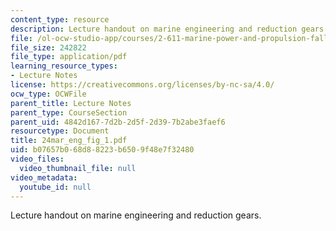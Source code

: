 ```yaml
---
content_type: resource
description: Lecture handout on marine engineering and reduction gears.
file: /ol-ocw-studio-app/courses/2-611-marine-power-and-propulsion-fall-2006/b07657b068d88223b6509f48e7f32480_24mar_eng_fig_1.pdf
file_size: 242822
file_type: application/pdf
learning_resource_types:
- Lecture Notes
license: https://creativecommons.org/licenses/by-nc-sa/4.0/
ocw_type: OCWFile
parent_title: Lecture Notes
parent_type: CourseSection
parent_uid: 4842d167-7d2b-2d5f-2d39-7b2abe3faef6
resourcetype: Document
title: 24mar_eng_fig_1.pdf
uid: b07657b0-68d8-8223-b650-9f48e7f32480
video_files:
  video_thumbnail_file: null
video_metadata:
  youtube_id: null
---
```

Lecture handout on marine engineering and reduction gears.